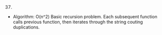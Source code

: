 37.

- Algorithm: O(n^2)
  Basic recursion problem. Each subsequent function calls previous function, then iterates through the string couting duplications.
